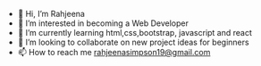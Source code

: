 - 👋 Hi, I’m Rahjeena
- 👀 I’m interested in becoming a Web Developer
- 🌱 I’m currently learning html,css,bootstrap, javascript and react
- 💞️ I’m looking to collaborate on new project ideas for beginners 
- 📫 How to reach me rahjeenasimpson19@gmail.com

<!---
rsimpson19/rsimpson19 is a ✨ special ✨ repository because its `README.md` (this file) appears on your GitHub profile.
You can click the Preview link to take a look at your changes.
--->
